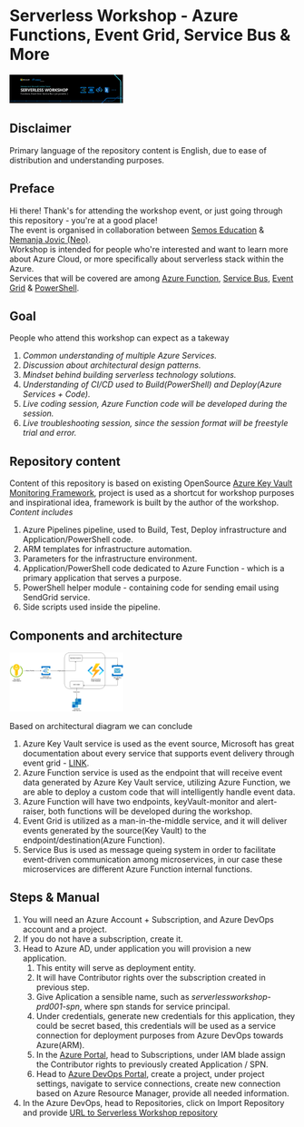 # Serverless Workshop - Azure Functions, Event Grid, Service Bus &amp; More  

<img src=".img/workshop.png" alt="drawing" width="200"/>

## Disclaimer  

Primary language of the repository content is English, due to ease of distribution and understanding purposes.  
## Preface  

Hi there! Thank's for attending the workshop event, or just going through this repository - you're at a good place!  
The event is organised in collaboration between [Semos Education](https://semosedu.com.mk/Home_page.aspx) & [Nemanja Jovic (Neo)](https://www.linkedin.com/in/neopsyon).  
Workshop is intended for people who're interested and want to learn more about Azure Cloud, or more specifically about serverless stack within the Azure.  
Services that will be covered are among [Azure Function](https://docs.microsoft.com/en-us/azure/azure-functions/#:~:text=Azure%20Functions%20is%20a%20cloud,provides%20serverless%20compute%20for%20Azure.), [Service Bus](https://docs.microsoft.com/en-us/azure/service-bus-messaging/service-bus-messaging-overview),  [Event Grid](https://azure.microsoft.com/en-us/services/event-grid/#resources) & [PowerShell](https://docs.microsoft.com/en-us/powershell/scripting/overview?view=powershell-7.1).

## Goal  

People who attend this workshop can expect as a takeway

1. *Common understanding of multiple Azure Services.*
2. *Discussion about architectural design patterns.*
3. *Mindset behind building serverless technology solutions.*
4. *Understanding of CI/CD used to Build(PowerShell) and Deploy(Azure Services + Code).*
5. *Live coding session, Azure Function code will be developed during the session.*
6. *Live troubleshooting session, since the session format will be freestyle trial and error.*

## Repository content
Content of this repository is based on existing OpenSource [Azure Key Vault Monitoring Framework](https://github.com/schubergphilis/keyVault-monitoring-framework), project is used as a shortcut for workshop purposes and inspirational idea, framework is built by the author of the workshop.  
*Content includes*  

1. Azure Pipelines pipeline, used to Build, Test, Deploy infrastructure and Application/PowerShell code.
2. ARM templates for infrastructure automation.
3. Parameters for the infrastructure environment.
4. Application/PowerShell code dedicated to Azure Function - which is a primary application that serves a purpose.
5. PowerShell helper module - containing code for sending email using SendGrid service.
6. Side scripts used inside the pipeline.  

## Components and architecture  

<img src=".img/architecture.png" alt="drawing" width="200"/>

Based on architectural diagram we can conclude  

1. Azure Key Vault service is used as the event source, Microsoft has great documentation about every service that supports event delivery through event grid - [LINK](https://docs.microsoft.com/en-us/azure/event-grid/event-schema-key-vault?tabs=event-grid-event-schema).
2. Azure Function service is used as the endpoint that will receive event data generated by Azure Key Vault service, utilizing Azure Function, we are able to deploy a custom code that will intelligently handle event data.
3. Azure Function will have two endpoints, keyVault-monitor and alert-raiser, both functions will be developed during the workshop.
4. Event Grid is utilized as a man-in-the-middle service, and it will deliver events generated by the source(Key Vault) to the endpoint/destination(Azure Function).
5. Service Bus is used as message queing system in order to facilitate event-driven communication among microservices, in our case these microservices are different Azure Function internal functions.

## Steps & Manual

1. You will need an Azure Account + Subscription, and Azure DevOps account and a project.  
2. If you do not have a subscription, create it.  
3. Head to Azure AD, under application you will provision a new application.  
   1. This entity will serve as deployment entity.
   2. It will have Contributor rights over the subscription created in previous step.
   3. Give Aplication a sensible name, such as *serverlessworkshop-prd001-spn*, where spn stands for service principal.
   4. Under credentials, generate new credentials for this application, they could be secret based, this credentials will be used as a service connection for deployment purposes from Azure DevOps towards Azure(ARM).
   5. In the [Azure Portal](https://portal.azure.com), head to Subscriptions, under IAM blade assign the Contributor rights to previously created Application / SPN.
   6. Head to [Azure DevOps Portal](https://dev.azure.com), create a project, under project settings, navigate to service connections, create new connection based on Azure Resource Manager, provide all needed information.
4. In the Azure DevOps, head to Repositories, click on Import Repository and provide [URL to Serverless Workshop repository]()